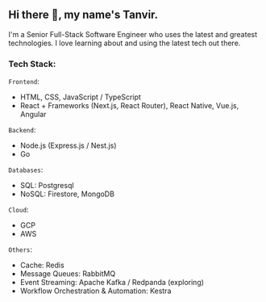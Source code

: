 ## Hi there :wave:, my name's Tanvir.

I'm a Senior Full-Stack Software Engineer who uses the latest and greatest technologies. I love learning about and using the latest tech out there. 

### Tech Stack:

`Frontend`:
- HTML, CSS, JavaScript / TypeScript
- React + Frameworks (Next.js, React Router), React Native, Vue.js, Angular

`Backend`:
- Node.js (Express.js / Nest.js)
- Go

`Databases`:
- SQL: Postgresql
- NoSQL: Firestore, MongoDB

`Cloud`:
- GCP
- AWS

`Others`:
- Cache: Redis
- Message Queues: RabbitMQ
- Event Streaming: Apache Kafka / Redpanda (exploring)
- Workflow Orchestration & Automation: Kestra
